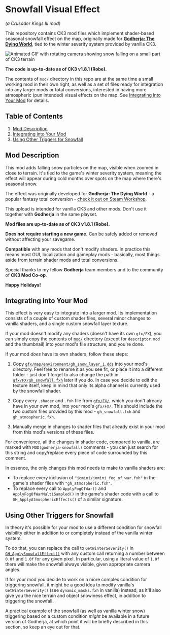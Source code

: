 <!-- TODO: Add Steam Workshop badge. -->
<!--<a href="https://steamcommunity.com/sharedfiles/filedetails/?id=2653885896"><img src="https://img.shields.io/endpoint.svg?url=https%3A%2F%2Fshieldsio-steam-workshop.jross.me%2F2653885896&style=for-the-badge" alt="Steam Workshop subscribers"></a>-->

Snowfall Visual Effect
======================
_(a Crusader Kings III mod)_

This repository contains CK3 mod files which implement shader-based seasonal snowfall effect on the map, originally made for [**Godherja: The Dying World**](https://steamcommunity.com/sharedfiles/filedetails/?id=2326030123), tied to the winter severity system provided by vanilla CK3.
<a name="demo"></a>

![Animated GIF with rotating camera showing snow falling on a small part of CK3 terrain](https://media.githubusercontent.com/media/terrapass/ck3-mod-snowfall/master/docs/ck3_snowfall_0.gif)

**The code is up-to-date as of CK3 v1.8.1 (Robe).**

The contents of `mod/` directory in this repo are at the same time a small working mod in their own right, as well as a set of files ready for integration into any larger mods or total conversions, interested in having more atmospheric (pun intended) visual effects on the map. See [Integrating into Your Mod](#integration) for details.

Table of Contents
-----------------
1. <a href="#description">Mod Description</a>
2. <a href="#integration">Integrating into Your Mod</a>
3. <a href="#other-triggers">Using Other Triggers for Snowfall</a>

Mod Description<a name="description"></a>
---------------

This mod adds falling snow particles on the map, visible when zoomed in close to terrain. It's tied to the game's winter severity system, meaning the effect will appear during cold months over spots on the map where there's seasonal snow.

The effect was originally developed for **Godherja: The Dying World** - a popular fantasy total conversion - [check it out on Steam Workshop](https://steamcommunity.com/sharedfiles/filedetails/?id=2326030123).

This upload is intended for vanilla CK3 and other mods. Don't use it together with **Godherja** in the same playset.

**Mod files are up-to-date as of CK3 v1.8.1 (Robe).**

**Does not require starting a new game.** Can be safely added or removed without affecting your savegame.

**Compatible** with any mods that don't modify shaders. In practice this means most GUI, localization and gameplay mods - basically, most things aside from terrain shader mods and total conversions.

<!--If you are a modder interested in integrating this effect into your own total conversion, check out this repo on GitHub for code and integration steps.-->

Special thanks to my fellow **Godherja** team members and to the community of **CK3 Mod Co-op**.

**Happy Holidays!**

Integrating into Your Mod<a name="integration"></a>
-------------------------
This effect is very easy to integrate into a larger mod. Its implementation consists of a couple of custom shader files, several minor changes to vanilla shaders, and a single custom snowfall layer texture.

If your mod doesn't modify any shaders (doesn't have its own `gfx/FX`), you can simply copy the contents of [`mod/`](https://github.com/terrapass/ck3-mod-snowfall/tree/master/mod/) directory (except for `descriptor.mod` and the thumbnail) into your mod's file structure, and you're done.

If your mod *does* have its own shaders, follow these steps:

1. Copy [`gfx/map/environment/gh_snow_layer_1.dds`](https://github.com/terrapass/ck3-mod-snowfall/tree/master/mod/gfx/map/environment/gh_snow_layer_1.dds) into your mod's directory. Feel free to rename it as you see fit, or place it into a different folder - just don't forget to also change the path in [`gfx/FX/gh_snowfall.fxh`](https://github.com/terrapass/ck3-mod-snowfall/tree/master/mod/gfx/FX/gh_snowfall.fxh#L17) later if you do. In case you decide to edit the texture itself, keep in mind that only its alpha channel is currently used by the snowfall shader.

2. Copy every `.shader` and `.fxh` file from [`gfx/FX/`](https://github.com/terrapass/ck3-mod-snowfall/tree/master/mod/gfx/FX/), which you don't already have in your own mod, into your mod's `gfx/FX/`. This should include the two custom files provided by this mod - `gh_snowfall.fxh` and `gh_atmospheric.fxh`.

3. Manually merge in changes to shader files that already exist in your mod from this mod's versions of these files.

For convenience, all the changes in shader code, compared to vanilla, are marked with `MOD(godherja-snowfall)` comments -
you can just search for this string and copy/replace every piece of code surrounded by this comment.

In essence, the only changes this mod needs to make to vanilla shaders are:
* To replace every inclusion of `"jomini/jomini_fog_of_war.fxh"` in the game's shader files with `"gh_atmospheric.fxh"`.
* To replace every call to `ApplyFogOfWar()` and `ApplyFogOfWarMultiSampled()` in the game's shader code with a call to `GH_ApplyAtmosphericEffects()` of a similar signature.

Using Other Triggers for Snowfall<a name="other-triggers"></a>
---------------------------------
In theory it's possible for your mod to use a different condition for snowfall visibility either in addition to or completely instead of the vanilla winter system.

To do that, you can replace the call to `GetWinterSeverity()` in [`GH_ApplySnowfallEffect()`](https://github.com/terrapass/ck3-mod-snowfall/tree/master/mod/gfx/FX/gh_snowfall.fxh#L90) with any custom call returning a number between `0.0f` and `1.0f` for any given pixel.
In particular, using a literal value of `1.0f` there will make the snowfall always visible, given appropriate camera angles.

If for your mod you decide to work on a more complex condition for triggering snowfall, it might be a good idea to modify vanilla's `GetWinterSeverity()` (see `dynamic_masks.fxh` in vanilla) instead, as it'll also give you the nice terrain and object snowiness effect, in addition to triggering the snowfall.

A practical example of the snowfall (as well as vanilla winter snow) triggering based on a custom condition *might* be available in a future version of Godherja, at which point it will be briefly described in this section, so keep an eye out for that.
